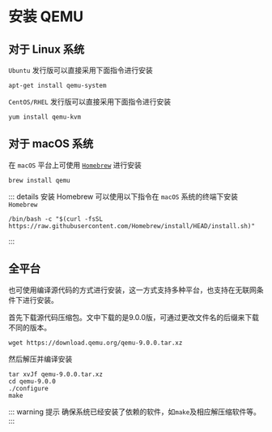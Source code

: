# 安装 QEMU

## 对于 Linux 系统

`Ubuntu` 发行版可以直接采用下面指令进行安装

```shell
apt-get install qemu-system
```

`CentOS/RHEL` 发行版可以直接采用下面指令进行安装

```shell
yum install qemu-kvm
```

## 对于 macOS 系统

在 `macOS` 平台上可使用 [`Homebrew`](https://brew.sh) 进行安装

```shell
brew install qemu
```

::: details 安装 Homebrew
可以使用以下指令在 `macOS` 系统的终端下安装 `Homebrew`
```shell
/bin/bash -c "$(curl -fsSL https://raw.githubusercontent.com/Homebrew/install/HEAD/install.sh)"
```
:::

## 全平台

也可使用编译源代码的方式进行安装，这一方式支持多种平台，也支持在无联网条件下进行安装。

首先下载源代码压缩包。文中下载的是9.0.0版，可通过更改文件名的后缀来下载不同的版本。

```shell
wget https://download.qemu.org/qemu-9.0.0.tar.xz
```

然后解压并编译安装

```shell
tar xvJf qemu-9.0.0.tar.xz
cd qemu-9.0.0
./configure
make
```

::: warning 提示
确保系统已经安装了依赖的软件，如`make`及相应解压缩软件等。
:::
